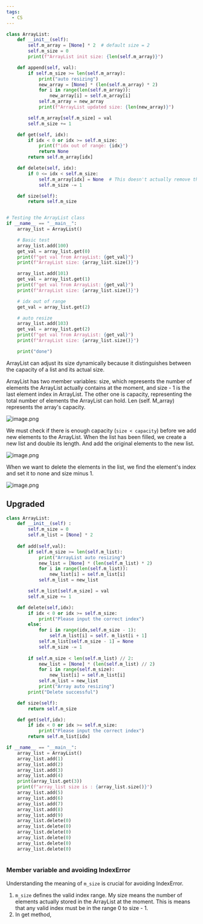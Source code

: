 ```yaml
---
tags:
  - CS
---
```

```python
class ArrayList:
    def __init__(self):
        self.m_array = [None] * 2  # default size = 2
        self.m_size = 0
        print(f"ArrayList init size: {len(self.m_array)}")

    def append(self, val):
        if self.m_size >= len(self.m_array):
            print("auto resizing")
            new_array = [None] * (len(self.m_array) * 2)
            for i in range(len(self.m_array)):
                new_array[i] = self.m_array[i]
            self.m_array = new_array
            print(f"ArrayList updated size: {len(new_array)}")

        self.m_array[self.m_size] = val
        self.m_size += 1

    def get(self, idx):
        if idx < 0 or idx >= self.m_size:
            print(f"idx out of range: {idx}")
            return None
        return self.m_array[idx]

    def delete(self, idx):
        if 0 <= idx < self.m_size:
            self.m_array[idx] = None  # This doesn't actually remove the item, just sets it to None
            self.m_size -= 1

    def size(self):
        return self.m_size


# Testing the ArrayList class
if __name__ == "__main__":
    array_list = ArrayList()

    # Basic test
    array_list.add(100)
    get_val = array_list.get(0)
    print(f"get val from ArrayList: {get_val}")
    print(f"ArrayList size: {array_list.size()}")

    array_list.add(101)
    get_val = array_list.get(1)
    print(f"get val from ArrayList: {get_val}")
    print(f"ArrayList size: {array_list.size()}")

    # idx out of range
    get_val = array_list.get(2)

    # auto resize
    array_list.add(103)
    get_val = array_list.get(2)
    print(f"get val from ArrayList: {get_val}")
    print(f"ArrayList size: {array_list.size()}")

    print("done")

```

ArrayList can adjust its size dynamically because it distinguishes between the capacity of a list and its actual size. 

ArrayList has two member variables: size, which represents the number of elements the ArrayList actually contains at the moment, and size - 1 is the last element index in ArrayList. The other one is capacity, representing the total number of elements the ArrayList can hold. Len (self. M_array) represents the array's capacity. 

![image.png](https://obsidianpicture-1320276993.cos.ap-hongkong.myqcloud.com/Obsidian/Picture/202401071033782.png)


We must check if there is enough capacity (`size < capacity`) before we add new elements to the ArrayList. When the list has been filled, we create a new list and double its length. And add the original elements to the new list. 

![image.png](https://obsidianpicture-1320276993.cos.ap-hongkong.myqcloud.com/Obsidian/Picture/202401071035518.png)

When we want to delete the elements in the list, we find the element's index and set it to none and size minus 1. 

![image.png](https://obsidianpicture-1320276993.cos.ap-hongkong.myqcloud.com/Obsidian/Picture/202401071036439.png)

## Upgraded

```python
class ArrayList:
    def __init__(self) :
        self.m_size = 0
        self.m_list = [None] * 2   
    
    def add(self,val):
        if self.m_size >= len(self.m_list):
            print("ArrayList auto resizing")
            new_list = [None] * (len(self.m_list) * 2)
            for i in range(len(self.m_list)):
                new_list[i] = self.m_list[i]
            self.m_list = new_list 

        self.m_list[self.m_size] = val
        self.m_size += 1

    def delete(self,idx):
        if idx < 0 or idx >= self.m_size:
            print("Please input the correct index") 
        else:
            for i in range(idx,self.m_size - 1):
                self.m_list[i] = self. m_list[i + 1]
            self.m_list[self.m_size - 1] = None
            self.m_size -= 1
        
        if self.m_size < len(self.m_list) // 2:
            new_list = [None] * (len(self.m_list) // 2)
            for i in range(self.m_size):
                new_list[i] = self.m_list[i]
            self.m_list = new_list
            print("Array auto resizing")
        print("Delete successful")

    def size(self):
        return self.m_size

    def get(self,idx):
        if idx < 0 or idx >= self.m_size:
            print("Please input the correct index")
        return self.m_list[idx]    

if __name__ == "__main__":
    array_list = ArrayList() 
    array_list.add(1)
    array_list.add(2)
    array_list.add(3)
    array_list.add(4)
    print(array_list.get(3))
    print(f"array_list size is : {array_list.size()}")
    array_list.add(5)
    array_list.add(6)
    array_list.add(7)
    array_list.add(8)
    array_list.add(9)
    array_list.delete(0)
    array_list.delete(0)
    array_list.delete(0)
    array_list.delete(0)
    array_list.delete(0)
    array_list.delete(0)
    
```

### Member variable and avoiding IndexError

Understanding the meaning of `m_size` is crucial for avoiding IndexError. 

1. `m_size` defines the valid index range. My size means the number of elements actually stored in the ArrayList at the moment. This is means that any valid index must be in the range 0 to size - 1. 
2. In get method, 